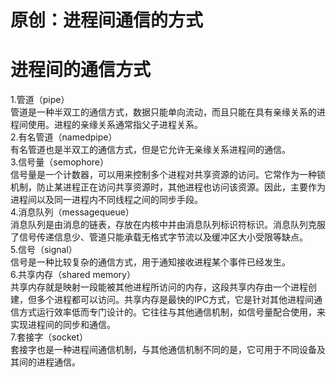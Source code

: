 # 原创：进程间通信的方式

# 进程间的通信方式

1.管道（pipe）<br/>
管道是一种半双工的通信方式，数据只能单向流动，而且只能在具有亲缘关系的进程间使用。进程的亲缘关系通常指父子进程关系。<br/>
2.有名管道（namedpipe）<br/>
有名管道也是半双工的通信方式，但是它允许无亲缘关系进程间的通信。<br/>
3.信号量（semophore）<br/>
信号量是一个计数器，可以用来控制多个进程对共享资源的访问。它常作为一种锁机制，防止某进程正在访问共享资源时，其他进程也访问该资源。因此，主要作为进程间以及同一进程内不同线程之间的同步手段。<br/>
4.消息队列（messagequeue）<br/>
消息队列是由消息的链表，存放在内核中并由消息队列标识符标识。消息队列克服了信号传递信息少、管道只能承载无格式字节流以及缓冲区大小受限等缺点。<br/>
5.信号（signal）<br/>
信号是一种比较复杂的通信方式，用于通知接收进程某个事件已经发生。<br/>
6.共享内存（shared memory）<br/>
共享内存就是映射一段能被其他进程所访问的内存，这段共享内存由一个进程创建，但多个进程都可以访问。共享内存是最快的IPC方式，它是针对其他进程间通信方式运行效率低而专门设计的。它往往与其他通信机制，如信号量配合使用，来实现进程间的同步和通信。<br/>
7.套接字（socket）<br/>
套接字也是一种进程间通信机制，与其他通信机制不同的是，它可用于不同设备及其间的进程通信。
